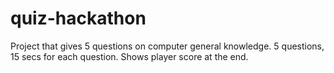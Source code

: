 # quiz-hackathon


Project that gives 5 questions on computer general knowledge.
5 questions, 15 secs for each question.
Shows player score at the end.
